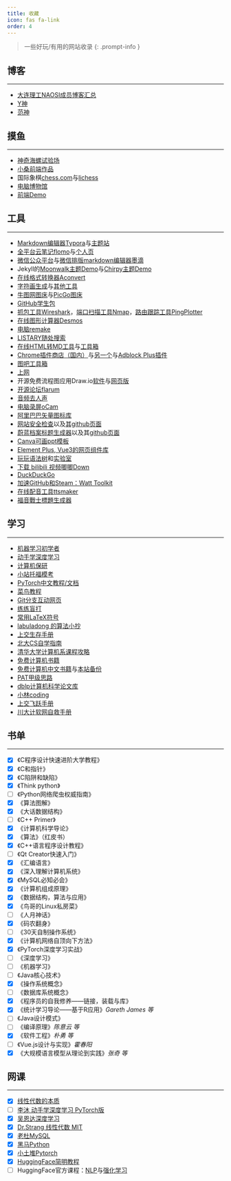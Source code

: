 ```yaml
---
title: 收藏
icon: fas fa-link
order: 4
---
```


> 一些好玩/有用的网站收录
{: .prompt-info }

## 博客

------

- [大连理工NAOSI成员博客汇总](https://github.com/NAOSI-DLUT/Blogs)
- [Y神](https://sch01ar.github.io/)
- [范神](http://tateishishima.site/)

## 摸鱼

------

- [神奇海螺试验场](https://lab.magiconch.com/)
- [小桑前端作品](http://xiaosang.net/#)
- 国际象棋[chess.com](https://chess.com/)与[lichess](https://lichess.org/)
- [电脑博物馆](http://www.compumuseum.com/)
- [前端Demo](https://gcat.cc/demo)

## 工具

------

- [Markdown编辑器Typora](https://www.typoraio.cn/)与[主题站](https://theme.typoraio.cn/)
- [全平台云笔记flomo](https://flomoapp.com/)与[个人页](https://v.flomoapp.com/mine)
- [微信公众平台](https://mp.weixin.qq.com/)与[微信排版markdown编辑器墨滴](https://www.mdnice.com/)
- Jekyll的[Moonwalk主题Demo](https://www.abhinavsaxena.com/moonwalk/)与[Chirpy主题Demo](https://chirpy.cotes.page/)
- [在线格式转换器Aconvert](https://www.aconvert.com/cn/)
- [字符画生成](http://patorjk.com/software/taag/#p=display&f=Graffiti&t=Type%20Something%20)与[其他工具](http://patorjk.com/blog/software/)
- [牛图网图床](https://niupic.com/)与[PicGo图床](https://www.picgo.net/?lang=zh-CN)
- [GitHub学生包](https://education.github.com/pack)
- [抓包工具Wireshark](https://www.wireshark.org/)，[端口扫描工具Nmap](https://nmap.org/)，[路由跟踪工具PingPlotter](https://www.pingplotter.com/)
- [在线图形计算器Desmos](https://www.desmos.com/calculator?lang=zh-CN)
- [电脑remake](https://www.jikegou.net/)
- [LISTARY随处搜索](https://www.listarypro.com/)
- [在线HTML转MD工具](https://tool.lu/markdown/)与[工具箱](https://tool.lu/)
- [Chrome插件商店（国内）](https://chrome.zzzmh.cn/#/index)与[另一个](https://www.extfans.com/)与[Adblock Plus插件](https://chrome.zzzmh.cn/info/cfhdojbkjhnklbpkdaibdccddilifddb)
- [图吧工具箱](http://www.tbtool.cn/)
- [上网](https://cdn.runba.cyou/)
- 开源免费流程图应用Draw.io[软件](https://github.com/jgraph/drawio-desktop/releases)与[网页版](https://app.diagrams.net/)
- [开源论坛flarum](https://flarum.org/)
- [音频去人声](https://vocalremover.org/zh/)
- [电脑录屏oCam](https://ocam.en.softonic.com/)
- [阿里巴巴矢量图标库](https://www.iconfont.cn/)
- [网站安全检查](https://web-check.xyz/)以及[其github页面](https://github.com/lissy93/web-check)
- [蔚蓝档案标题生成器](https://tmp.nulla.top/ba-logo/)以及其[github页面](https://github.com/nulla2011/Bluearchive-logo)
- [Canva可画ppt模板](https://www.canva.cn/)
- [Element Plus, Vue3的网页组件库](https://element-plus.org/zh-CN/#/zh-CN)
- [玩玩语法树](https://www.antlr.org/)和[实验室](http://lab.antlr.org/)
- [下载 bilibili 视频唧唧Down](http://client.jijidown.com/)
- [DuckDuckGo](https://duckduckgo.com/)
- [加速GitHub和Steam：Watt Toolkit](https://github.com/BeyondDimension/SteamTools)
- [在线配音工具ttsmaker](https://ttsmaker.cn/)
- [福音戰士標題生成器](https://lab.magiconch.com/eva-title/)

## 学习

------

- [机器学习初学者](http://www.ai-start.com/)
- [动手学深度学习](https://zh-v2.d2l.ai/chapter_preface/index.html)
- [计算机保研](https://github.com/CS-BAOYAN)
- [小站托福模考](https://top.zhan.com/toefl/simulate/listentpo.html)
- [PyTorch中文教程/文档](https://pytorch.apachecn.org/#/)
- [菜鸟教程](https://www.runoob.com/)
- [Git分支互动网页](https://learngitbranching.js.org/?locale=zh_CN)
- [练练盲打](https://www.keybr.com/)
- [常用LaTeX符号](http://mohu.org/info/symbols/symbols.htm)
- [labuladong 的算法小抄](https://labuladong.gitee.io/algo/)
- [上交生存手册](https://survivesjtu.gitbook.io/survivesjtumanual/)
- [北大CS自学指南](https://csdiy.wiki/)
- [清华大学计算机系课程攻略](https://rekcarc-tsc-uht.readthedocs.io/en/latest/index.html)
- [免费计算机书籍](https://ebookfoundation.github.io/free-programming-books/)
- [免费计算机中文书籍](https://github.com/justjavac/free-programming-books-zh_CN)与[本站备份](/posts/免费中文编程书籍索引/)
- [PAT甲级思路](https://www.xjx100.cn/news/1135957.html)
- [dblp计算机科学论文库](https://dblp.org/)
- [小林coding](https://xiaolincoding.com/)
- [上交飞跃手册](https://survivesjtu.github.io/SJTU-Application/#/)
- [川大计软网自救手册](https://scu-cs-runner.github.io/SurviveSCUManual/)

## 书单

------

- [x] 《C程序设计快速进阶大学教程》
- [x] 《C和指针》
- [x] 《C陷阱和缺陷》
- [x] 《Think python》
- [ ] 《Python网络爬虫权威指南》
- [x] 《算法图解》
- [x] 《大话数据结构》
- [ ] 《C++ Primer》
- [x] 《计算机科学导论》
- [x] 《算法》（红皮书）
- [x] 《C++语言程序设计教程》
- [ ] 《Qt Creator快速入门》
- [x] 《汇编语言》
- [x] 《深入理解计算机系统》
- [x] 《MySQL必知必会》
- [x] 《计算机组成原理》
- [x] 《数据结构，算法与应用》
- [x] 《鸟哥的Linux私房菜》
- [ ] 《人月神话》
- [x] 《码农翻身》
- [ ] 《30天自制操作系统》
- [x] 《计算机网络自顶向下方法》
- [x] 《PyTorch深度学习实战》
- [ ] 《深度学习》
- [ ] 《机器学习》
- [ ] 《Java核心技术》
- [x] 《操作系统概念》
- [ ] 《数据库系统概念》
- [x] 《程序员的自我修养——链接，装载与库》
- [x] 《统计学习导论——基于R应用》*Gareth James 等*
- [ ] 《Java设计模式》
- [ ] 《编译原理》*陈意云 等*
- [x] 《软件工程》*朴勇 等*
- [ ] 《Vue.js设计与实现》*霍春阳*
- [x] 《大规模语言模型从理论到实践》*张奇 等*

## 网课

------

- [x] [线性代数的本质](https://www.bilibili.com/video/BV1ys411472E/)
- [ ] [李沐 动手学深度学习 PyTorch版](https://space.bilibili.com/1567748478/channel/seriesdetail?sid=358497)
- [x] [吴恩达深度学习](https://www.bilibili.com/video/BV1FT4y1E74V)
- [x] [Dr.Strang 线性代数 MIT](https://www.bilibili.com/video/BV1zx411g7gq)
- [x] [老杜MySQL](https://www.bilibili.com/video/BV1Vy4y1z7EX/)
- [x] [黑马Python](https://www.bilibili.com/video/BV1ex411x7Em)
- [x] [小土堆Pytorch](https://www.bilibili.com/video/BV1hE411t7RN/)
- [x] [HuggingFace简明教程](https://www.bilibili.com/video/BV1a44y1H7Jc)
- [ ] HuggingFace官方课程：[NLP](https://huggingface.co/learn/nlp-course/zh-CN/chapter1/1)与[强化学习](https://huggingface.co/learn/deep-rl-course/unit0/introduction)

